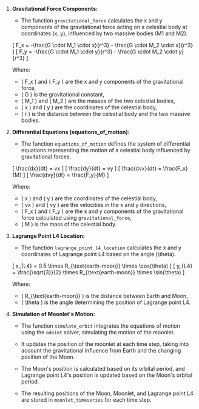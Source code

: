1. **Gravitational Force Components:**
   - The function `gravitational_force` calculates the x and y components of the gravitational force acting on a celestial body at coordinates (x, y), influenced by two massive bodies (M1 and M2).

   \[ F_x = -\frac{G \cdot M_1 \cdot x}{r^3} - \frac{G \cdot M_2 \cdot x}{r^3} \]
   \[ F_y = -\frac{G \cdot M_1 \cdot y}{r^3} - \frac{G \cdot M_2 \cdot y}{r^3} \]

   Where:
   - \( F_x \) and \( F_y \) are the x and y components of the gravitational force,
   - \( G \) is the gravitational constant,
   - \( M_1 \) and \( M_2 \) are the masses of the two celestial bodies,
   - \( x \) and \( y \) are the coordinates of the celestial body,
   - \( r \) is the distance between the celestial body and the two massive bodies.

2. **Differential Equations (equations_of_motion):**
   - The function `equations_of_motion` defines the system of differential equations representing the motion of a celestial body influenced by gravitational forces.

   \[ \frac{dx}{dt} = vx \]
   \[ \frac{dy}{dt} = vy \]
   \[ \frac{dvx}{dt} = \frac{F_x}{M} \]
   \[ \frac{dvy}{dt} = \frac{F_y}{M} \]

   Where:
   - \( x \) and \( y \) are the coordinates of the celestial body,
   - \( vx \) and \( vy \) are the velocities in the x and y directions,
   - \( F_x \) and \( F_y \) are the x and y components of the gravitational force calculated using `gravitational_force`,
   - \( M \) is the mass of the celestial body.

3. **Lagrange Point L4 Location:**
   - The function `lagrange_point_l4_location` calculates the x and y coordinates of Lagrange point L4 based on the angle \(\theta\).

   \[ x_{L4} = 0.5 \times R_{\text{earth-moon}} \times \cos(\theta) \]
   \[ y_{L4} = \frac{\sqrt{3}}{2} \times R_{\text{earth-moon}} \times \sin(\theta) \]

   Where:
   - \( R_{\text{earth-moon}} \) is the distance between Earth and Moon,
   - \( \theta \) is the angle determining the position of Lagrange point L4.

4. **Simulation of Moonlet's Motion:**
   - The function `simulate_orbit` integrates the equations of motion using the `odeint` solver, simulating the motion of the moonlet.

   - It updates the position of the moonlet at each time step, taking into account the gravitational influence from Earth and the changing position of the Moon.

   - The Moon's position is calculated based on its orbital period, and Lagrange point L4's position is updated based on the Moon's orbital period.

   - The resulting positions of the Moon, Moonlet, and Lagrange point L4 are stored in `moonlet_timeseries` for each time step.
